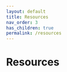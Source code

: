 ```yaml
---
layout: default
title: Resources
nav_order: 3
has_children: true
permalink: /resources
---
```


# Resources